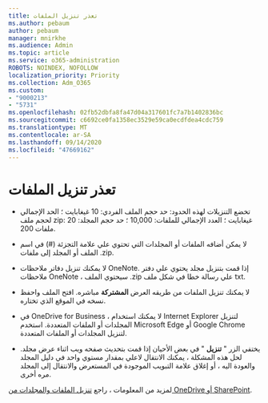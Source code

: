 ```yaml
---
title: تعذر تنزيل الملفات
ms.author: pebaum
author: pebaum
manager: mnirkhe
ms.audience: Admin
ms.topic: article
ms.service: o365-administration
ROBOTS: NOINDEX, NOFOLLOW
localization_priority: Priority
ms.collection: Adm_O365
ms.custom:
- "9000213"
- "5731"
ms.openlocfilehash: 02fb52dbfa8fa47d04a317601fc7a7b1402836bc
ms.sourcegitcommit: c6692ce0fa1358ec3529e59ca0ecdfdea4cdc759
ms.translationtype: MT
ms.contentlocale: ar-SA
ms.lasthandoff: 09/14/2020
ms.locfileid: "47669162"
---
```

# <a name="unable-to-download-files"></a>تعذر تنزيل الملفات

- تخضع التنزيلات لهذه الحدود: حد حجم الملف الفردي: 10 غيغابايت ؛ الحد الإجمالي لحجم ملف zip: 20 غيغابايت ؛ العدد الإجمالي للملفات: 10,000 ؛ حد حجم المجلد: ملفات 200.
- لا يمكن أضافه الملفات أو المجلدات التي تحتوي علي علامة التجزئة (#) في اسم الملف أو المجلد إلى ملفات .zip.  
    
- لا يمكنك تنزيل دفاتر ملاحظات OneNote. إذا قمت بتنزيل مجلد يحتوي علي دفتر ملاحظات OneNote ، سيحتوي الملف .zip علي رسالة خطا في شكل ملف txt.  
    
- لا يمكنك تنزيل الملفات من طريقه العرض **المشتركة**  مباشره. افتح الملف واحفظ نسخه في الموقع الذي تختاره.  
    
- في OneDrive for Business ، لا يمكنك استخدام Internet Explorer لتنزيل المجلدات أو الملفات المتعددة. استخدم Microsoft Edge أو Google Chrome لتنزيل المجلدات أو الملفات المتعددة.  
    
- يختفي الزر " **تنزيل** " في بعض الأحيان إذا قمت بتحديث صفحه ويب اثناء عرض مجلد. لحل هذه المشكلة ، يمكنك الانتقال لاعلي بمقدار مستوي واحد في دليل المجلد والعودة اليه ، أو إغلاق علامة التبويب الموجودة في المستعرض والانتقال إلى المجلد مره أخرى.  
    
لمزيد من المعلومات ، راجع [تنزيل الملفات والمجلدات من OneDrive أو SharePoint](https://support.office.com/article/download-files-and-folders-from-onedrive-or-sharepoint-5c7397b7-19c7-4893-84fe-d02e8fa5df05).